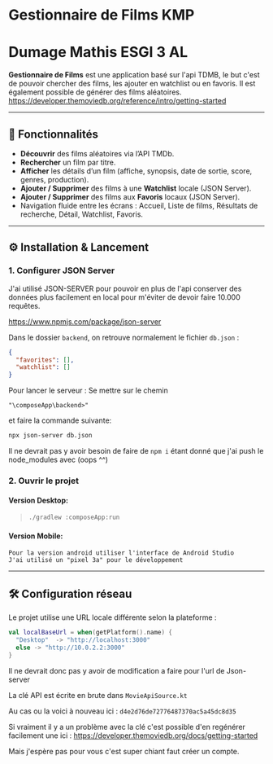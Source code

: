 # Gestionnaire de Films KMP

# Dumage Mathis ESGI 3 AL

**Gestionnaire de Films** est une application basé sur l'api TDMB, le but c'est de pouvoir chercher des films, les ajouter en watchlist ou en favoris.
Il est également possible de générer des films aléatoires.
https://developer.themoviedb.org/reference/intro/getting-started

---

## 🚀 Fonctionnalités

* **Découvrir** des films aléatoires via l’API TMDb.
* **Rechercher** un film par titre.
* **Afficher** les détails d’un film (affiche, synopsis, date de sortie, score, genres, production).
* **Ajouter / Supprimer** des films à une **Watchlist** locale (JSON Server).
* **Ajouter / Supprimer** des films aux **Favoris** locaux (JSON Server).
* Navigation fluide entre les écrans : Accueil, Liste de films, Résultats de recherche, Détail, Watchlist, Favoris.

---


## ⚙️ Installation & Lancement

### 1. Configurer JSON Server

J'ai utilisé JSON-SERVER pour pouvoir en plus de l'api conserver des données plus facilement en local pour m'éviter de devoir faire 10.000 requêtes.

https://www.npmjs.com/package/json-server

Dans le dossier `backend`, on retrouve normalement le fichier `db.json` :

```json
{
  "favorites": [],
  "watchlist": []
}
```

Pour lancer le serveur : Se mettre sur le chemin 

```
"\composeApp\backend>"
``` 
et faire la commande suivante: 

```bash
npx json-server db.json
```

Il ne devrait pas y avoir besoin de faire de ```npm i``` étant donné que j'ai push le node_modules avec (oops ^^)

### 2. Ouvrir le projet

#### Version Desktop:

> ```bash
> ./gradlew :composeApp:run
> ```

#### Version Mobile:
```
Pour la version android utiliser l'interface de Android Studio
J'ai utilisé un "pixel 3a" pour le développement
```

---

## 🛠️ Configuration réseau

Le projet utilise une URL locale différente selon la plateforme :

```kotlin
val localBaseUrl = when(getPlatform().name) {
  "Desktop"  -> "http://localhost:3000"
  else -> "http://10.0.2.2:3000"
}
```
Il ne devrait donc pas y avoir de modification a faire pour l'url de Json-server

La clé API est écrite en brute dans ```MovieApiSource.kt``` 

Au cas ou la voici à nouveau ici : ```d4e2d76de72776487370ac5a45dc8d35```

Si vraiment il y a un problème avec la clé c'est possible d'en regénérer facilement une ici : https://developer.themoviedb.org/docs/getting-started

Mais j'espère pas pour vous c'est super chiant faut créer un compte.